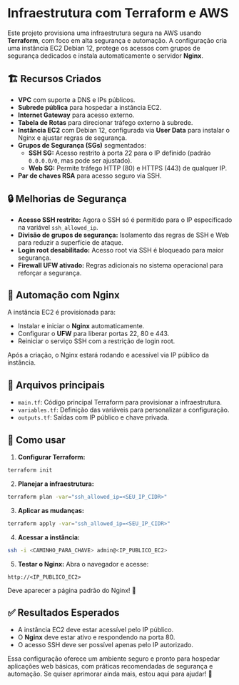 # Infraestrutura com Terraform e AWS

Este projeto provisiona uma infraestrutura segura na AWS usando **Terraform**, com foco em alta segurança e automação. A configuração cria uma instância EC2 Debian 12, protege os acessos com grupos de segurança dedicados e instala automaticamente o servidor **Nginx**.

## 🏗️ **Recursos Criados**

- **VPC** com suporte a DNS e IPs públicos.
- **Subrede pública** para hospedar a instância EC2.
- **Internet Gateway** para acesso externo.
- **Tabela de Rotas** para direcionar tráfego externo à subrede.
- **Instância EC2** com Debian 12, configurada via **User Data** para instalar o Nginx e ajustar regras de segurança.
- **Grupos de Segurança (SGs)** segmentados:
  - **SSH SG:** Acesso restrito à porta 22 para o IP definido (padrão `0.0.0.0/0`, mas pode ser ajustado).
  - **Web SG:** Permite tráfego HTTP (80) e HTTPS (443) de qualquer IP.
- **Par de chaves RSA** para acesso seguro via SSH.

## 🔒 **Melhorias de Segurança**

- **Acesso SSH restrito:** Agora o SSH só é permitido para o IP especificado na variável `ssh_allowed_ip`.
- **Divisão de grupos de segurança:** Isolamento das regras de SSH e Web para reduzir a superfície de ataque.
- **Login root desabilitado:** Acesso root via SSH é bloqueado para maior segurança.
- **Firewall UFW ativado:** Regras adicionais no sistema operacional para reforçar a segurança.

## 🚀 **Automação com Nginx**

A instância EC2 é provisionada para:
- Instalar e iniciar o **Nginx** automaticamente.
- Configurar o **UFW** para liberar portas 22, 80 e 443.
- Reiniciar o serviço SSH com a restrição de login root.

Após a criação, o Nginx estará rodando e acessível via IP público da instância.

## 📂 **Arquivos principais**
- `main.tf`: Código principal Terraform para provisionar a infraestrutura.
- `variables.tf`: Definição das variáveis para personalizar a configuração.
- `outputs.tf`: Saídas com IP público e chave privada.

## 📘 **Como usar**

1. **Configurar Terraform:**
```bash
terraform init
```

2. **Planejar a infraestrutura:**
```bash
terraform plan -var="ssh_allowed_ip=<SEU_IP_CIDR>"
```

3. **Aplicar as mudanças:**
```bash
terraform apply -var="ssh_allowed_ip=<SEU_IP_CIDR>"
```

4. **Acessar a instância:**
```bash
ssh -i <CAMINHO_PARA_CHAVE> admin@<IP_PUBLICO_EC2>
```

5. **Testar o Nginx:**
Abra o navegador e acesse:
```
http://<IP_PUBLICO_EC2>
```
Deve aparecer a página padrão do Nginx! 🎉

## ✅ **Resultados Esperados**
- A instância EC2 deve estar acessível pelo IP público.
- O **Nginx** deve estar ativo e respondendo na porta 80.
- O acesso SSH deve ser possível apenas pelo IP autorizado.

Essa configuração oferece um ambiente seguro e pronto para hospedar aplicações web básicas, com práticas recomendadas de segurança e automação. Se quiser aprimorar ainda mais, estou aqui para ajudar! 🚀

